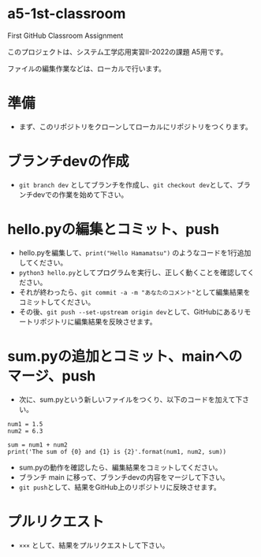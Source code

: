# a5-1st-classroom
First GitHub Classroom Assignment

このプロジェクトは、システム工学応用実習II-2022の課題 A5用です。

ファイルの編集作業などは、ローカルで行います。

# 準備
- まず、このリポジトリをクローンしてローカルにリポジトリをつくります。

# ブランチdevの作成
- `git branch dev` としてブランチを作成し、`git checkout dev`として、ブランチdevでの作業を始めて下さい。

# hello.pyの編集とコミット、push
- hello.pyを編集して、`print("Hello Hamamatsu")` のようなコードを1行追加してください。
- `python3 hello.py`としてプログラムを実行し、正しく動くことを確認してください。
- それが終わったら、`git commit -a -m "あなたのコメント"`として編集結果をコミットしてください。
- その後、`git push --set-upstream origin dev`として、GitHubにあるリモートリポジトリに編集結果を反映させます。

# sum.pyの追加とコミット、mainへのマージ、push
- 次に、sum.pyという新しいファイルをつくり、以下のコードを加えて下さい。
```
num1 = 1.5
num2 = 6.3

sum = num1 + num2
print('The sum of {0} and {1} is {2}'.format(num1, num2, sum))
```

- sum.pyの動作を確認したら、編集結果をコミットしてください。
- ブランチ main に移って、ブランチdevの内容をマージして下さい。
- `git push`として、結果をGitHub上のリポジトリに反映させます。

# プルリクエスト

- `×××` として、結果をプルリクエストして下さい。
